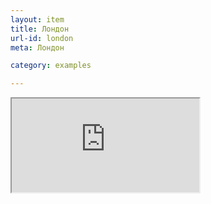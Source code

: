 ```yaml
---
layout: item
title: Лондон
url-id: london
meta: Лондон

category: examples

---
```


<div class="embed-responsive embed-responsive-16by9">
  <iframe class="embed-responsive-item" src="https://www.youtube.com/embed/lI2q2ym2IqI"></iframe>
</div>
